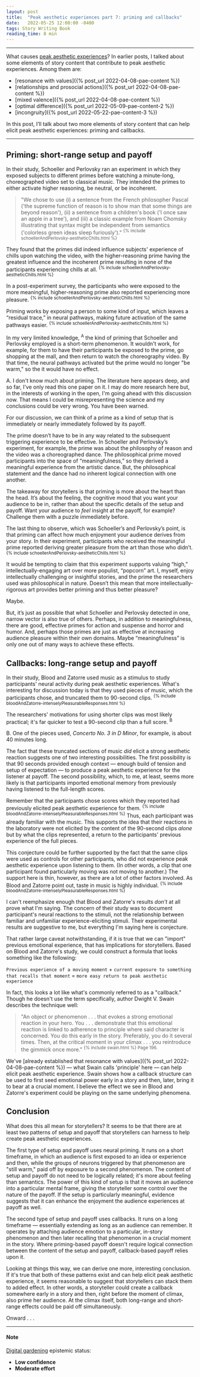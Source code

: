 ```yaml
---
layout: post
title:  "Peak aesthetic experiences part 7: priming and callbacks"
date:   2022-05-25 12:00:00 -0400
tags: Story Writing Book
reading_time: 8 min
---
```


---

What causes [peak aesthetic experiences]()? In earlier posts, I talked about some elements of story content that contribute to peak aesthetic experiences. Among them are:

- [resonance with values]({% post_url 2022-04-08-pae-content %})
- [relationships and prosocial actions]({% post_url 2022-04-08-pae-content %})
- [mixed valence]({% post_url 2022-04-08-pae-content %})
- [optimal difference]({% post_url 2022-05-09-pae-content-2 %})
- [incongruity]({% post_url 2022-05-22-pae-content-3 %})

In this post, I’ll talk about two more elements of story content that can help elicit peak aesthetic experiences: priming and callbacks.

---

## Priming: short-range setup and payoff

In their study, Schoeller and Perlovsky ran an experiment in which they exposed subjects to different primes before watching a minute-long, choreographed video set to classical music. They intended the primes to either activate higher reasoning, be neutral, or be incoherent.

> "We chose to use (i) a sentence from the French philosopher Pascal ('the supreme function of reason is to show man that some things are beyond reason'), (ii) a sentence from a children's book ('I once saw an apple in a tree'), and (iii) a classic example from Noam Chomsky illustrating that syntax might be independent from semantics ('colorless green ideas sleep furiously')." <sup>{% include schoellerAndPerlovsky-aestheticChills.html %}</sup>

They found that the primes did indeed influence subjects' experience of chills upon watching the video, with the higher-reasoning prime having the greatest influence and the incoherent prime resulting in none of the participants experiencing chills at all. <sup>{% include schoellerAndPerlovsky-aestheticChills.html %}</sup>

In a post-experiment survey, the participants who were exposed to the more meaningful, higher-reasoning prime also reported experiencing more pleasure. <sup>{% include schoellerAndPerlovsky-aestheticChills.html %}</sup>

Priming works by exposing a person to some kind of input, which leaves a “residual trace,” in neural pathways, making future activation of the same pathways easier. <sup>{% include schoellerAndPerlovsky-aestheticChills.html %}</sup>

In my very limited knowledge, <sup class="aside">A</sup> the kind of priming that Schoeller and Perlovsky employed is a short-term phenomenon. It wouldn't work, for example, for them to have their participants be exposed to the prime, go shopping at the mall, and then return to watch the choreography video. By that time, the neural pathways activated but the prime would no longer "be warm," so the it would have no effect.

<aside>A. I don't know much about priming. The literature here appears deep, and so far, I've only read this one paper on it. I may do more research here but, in the interests of working in the open, I'm going ahead with this discussion now. That means I could be misrepresenting the science and my conclusions could be very wrong. You have been warned.</aside>

For our discussion, we can think of a prime as a kind of setup that is immediately or nearly immediately followed by its payoff.

The prime doesn’t have to be in any way related to the subsequent triggering experience to be effective. In Schoeller and Perlovsky’s experiment, for example, the prime was about the philosophy of reason and the video was a choreographed dance. The philosophical prime moved participants into the space of “meaningfulness,” so they derived a meaningful experience from the artistic dance. But, the philosophical statement and the dance had no inherent logical connection with one another.

The takeaway for storytellers is that priming is more about the heart than the head. It’s about the feeling, the cognitive mood that you want your audience to be in, rather than about the specific details of the setup and payoff. Want your audience to _feel_ insight at the payoff, for example? Challenge them with a puzzle immediately before.

The last thing to observe, which was Schoeller’s and Perlovsky’s point, is that priming can affect how much enjoyment your audience derives from your story. In their experiment, participants who received the meaningful prime reported deriving greater pleasure from the art than those who didn’t. <sup>{% include schoellerAndPerlovsky-aestheticChills.html %}</sup>

It would be tempting to claim that this experiment supports valuing “high,” intellectually-engaging art over more populist, “popcorn” art. I, myself, enjoy intellectually challenging or insightful stories, and the prime the researchers used was philosophical in nature. Doesn’t this mean that more intellectually-rigorous art provides better priming and thus better pleasure?

Maybe.

But, it’s just as possible that what Schoeller and Perlovsky detected in one, narrow vector is also true of others. Perhaps, in addition to meaningfulness, there are good, effective primes for action and suspense and horror and humor. And, perhaps those primes are just as effective at increasing audience pleasure within their own domains. Maybe “meaningfulness” is only one out of many ways to achieve these effects.

## Callbacks: long-range setup and payoff

In their study, Blood and Zatorre used music as a stimulus to study participants' neural activity during peak aesthetic experiences. What's interesting for discussion today is that they used pieces of music, which the participants chose, and truncated them to 90-second clips. <sup>{% include bloodAndZatorre-intenselyPleasurableResponses.html %}</sup>

The researchers' motivations for using shorter clips was most likely practical; it's far quicker to test a 90-second clip than a full score. <sup class="aside">B</sup> 

<aside>B. One of the pieces used, <em>Concerto No. 3 in D Minor</em>, for example, is about 40 minutes long.</aside>

The fact that these truncated sections of music _did_ elicit a strong aesthetic reaction suggests one of two interesting possibilities. The first possibility is that 90 seconds provided enough context &mdash; enough build of tension and setup of expectation &mdash; to produce a peak aesthetic experience for the listener at payoff. The second possibility, which, to me, at least, seems more likely is that participants imported emotional memory from previously having listened to the full-length scores.

Remember that the participants chose scores which they reported had previously elicited peak aesthetic experience for them. <sup>{% include bloodAndZatorre-intenselyPleasurableResponses.html %}</sup> Thus, each participant was already familiar with the music. This supports the idea that their reactions in the laboratory were not elicited by the content of the 90-second clips _alone_ but by what the clips represented, a return to the participants' previous experience of the full pieces. 

This conjecture could be further supported by the fact that the same clips were used as controls for other participants, who did not experience peak aesthetic experience upon listening to them. (In other words, a clip that one participant found particularly moving was not moving to another.) The support here is thin, however, as there are a lot of other factors involved. As Blood and Zatorre point out, taste in music is highly individual. <sup>{% include bloodAndZatorre-intenselyPleasurableResponses.html %}</sup>

I can't reemphasize enough that Blood and Zatorre's results _don't_ at all prove what I'm saying. The concern of their study was to document participant's neural reactions to the stimuli, not the relationship between familiar and unfamiliar experience-eliciting stimuli. Their experimental results are suggestive to me, but everything I'm saying here is conjecture.

That rather large caveat notwithstanding, if it is true that we can "import" previous emotional experience, that has implications for storytellers. Based on Blood and Zatorre's study, we could construct a formula that looks something like the following: 

`Previous experience of a moving moment` + `current exposure to something that recalls that moment` = `more easy return to peak aesthetic experience`

In fact, this looks a lot like what's commonly referred to as a "callback." Though he doesn't use the term specifically, author Dwight V. Swain describes the technique well:

> "An object or phenomenon . . . that evokes a strong emotional reaction in your hero. You . . . demonstrate that this emotional reaction is linked to adherence to principle where said character is concerned. You do this early in the story. Preferably, you do it several times. Then, at the critical moment in your climax . . . you reintroduce the gimmick once more." <sup>{% include swain.html %} Page 196.</sup>

We've [already established that resonance with values]({% post_url 2022-04-08-pae-content %}) &mdash; what Swain calls 'principle' here &mdash; can help elicit peak aesthetic experience. Swain shows how a callback structure can be used to first seed emotional power early in a story and then, later, bring it to bear at a crucial moment. I believe the effect we see in Blood and Zatorre's experiment could be playing on the same underlying phenomena.

## Conclusion

What does this all mean for storytellers? It seems to be that there are at least two patterns of setup and payoff that storytellers can harness to help create peak aesthetic experiences.

The first type of setup and payoff uses neural priming. It runs on a short timeframe, in which an audience is first exposed to an idea or experience and then, while the groups of neurons triggered by that phenomenon are "still warm," paid off by exposure to a second phenomenon. The content of setup and payoff do not need to be logically related; it's more about feeling than semantics. The power of this kind of setup is that it moves an audience into a particular mental frame, giving the storyteller some control over the nature of the payoff. If the setup is particularly meaningful, evidence suggests that it can enhance the enjoyment the audience experiences at payoff as well.

The second type of setup and payoff uses callbacks. It runs on a long timeframe &mdash; essentially extending as long as an audience can remember. It operates by attaching audience emotion to a particular, in-story phenomenon and then later recalling that phenomenon in a crucial moment in the story. Where priming-based payoff doesn't require logical connection between the content of the setup and payoff, callback-based payoff relies upon it.

Looking at things this way, we can derive one more, interesting conclusion. If it's true that both of these patterns exist and can help elicit peak aesthetic experience, it seems reasonable to suggest that storytellers can stack them to added effect. In other words, a storyteller could create a callback somewhere early in a story and then, right before the moment of climax, also prime her audience. At the climax itself, both long-range and short-range effects could be paid off simultaneously.

Onward . . .

---

#### Note

[Digital gardening](https://maggieappleton.com/garden-history) epistemic status:

- <strong>Low confidence</strong>
- <strong>Moderate effort</strong>